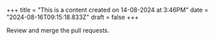 +++
title = "This is a content created on 14-08-2024 at 3:46PM"
date = "2024-08-16T09:15:18.833Z"
draft = false
+++

  Review and merge the pull requests.
        